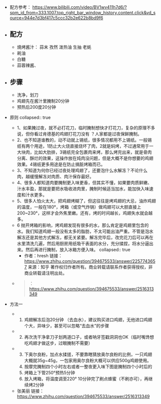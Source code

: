 - 配方参考： https://www.bilibili.com/video/BV1wv411h7d6/?spm_id_from=333.1007.top_right_bar_window_history.content.click&vd_source=944e7d3bf417c5ccc32b2e622b8bd9f6
- ## 配方
	- 燒烤酱汁：
	  蒜末
	  孜然
	  泼热油
	  生抽
	  老蚝
	- 耗油
	- 白糖
	- 蒜蓉辣酱、

- ## 步骤
	- 洗净，划刀
	- 鸡翅先在酱汁里腌制20分钟
	- 预热后200度20分钟
- 原则
  collapsed:: true
	- 1、如果腌过夜，就不必打花刀，临时腌制想快才打花刀，复杂的原理不多说，但你看过肯德基的鸡翅打花刀没有 ？人家都是过夜保鲜腌制。
	- 2、也不知道谁教的，动不动就上锡纸，很多情况都用不上锡纸。一般锡纸有两个用途，1防止大火烧直接烧坏了肉，2就是焖烤，不过通常用于一大块肉，比如大肋排，3锡纸完全包裹肉来烤，那么烤完出来，就是骨肉分离、酥烂的效果，这操作放在炖肉没问题，但是大概不是你想要的鸡翅效果。4锡纸更多用途是在防止搞脏烤箱而已。
	- 3、不知道为何你已经过夜处理鸡翅了，还要泡什么水解冻？不论什么肉，越缓慢解冻对肉质、肉汁保存最好。
	- 4、很多人都知道肉要腌制更入味更香，但其实不懂，如果要肉质鲜嫩、汁水丰盈，那就是要把水吸收进肉里，腌制时候适当加水，能加快入味速度和汁水更多。
	- 5、很多人怕火太大，把鸡翅烤糊了，但这往往是烤鸡翅的大忌，油炸鸡翅的温度，一般在180°，烤箱（或空气炸锅）做鸡翅可以大胆直接上200~230°，这样才会外焦里嫩。还有，烤的时间越长，鸡翅失水就会越多。
	- 6 抛开烤箱的影响，烤鸡翅发现有很多的水，那么肯定是鸡翅里包含的水。我们知道鸡翅一般没有太多的脂肪，不太可能出油严重。不管是泡水解冻还是其他方式解冻，都无关紧要。解冻完毕后，改完花刀后可以再在水里清洗几遍，然后用厨房用纸吸干表面的水分，充分揉捏，将水分逼出来。然后再进行腌制，放入冰箱方便入味。
	  collapsed:: true
		- 作者：hresh
		  链接：https://www.zhihu.com/question/394675533/answer/2257743657
		  来源：知乎
		  著作权归作者所有。商业转载请联系作者获得授权，非商业转载请注明出处。
	- >：https://www.zhihu.com/question/394675533/answer/2516313349
- 方法一
	- 1. 鸡翅解冻后泡20分钟 （去血水），建议购买进口鸡翅，无他进口鸡翅个大，异味少，甚至可以忽略“去血水”的步骤
	- 2. 再次洗干净拿刀子划两道口子，或者呐牙签戳洞洞也OK（临时嘴馋想吃鸡翅才做这步，过眼腌制不需要）
	- 3. 下奥尔良粉，加点水揉搓，不要靠瞎猜放奥尔良粉的比例，一只鸡翅大概就35g~45g，一包家用奥尔良粉大概可以供应500g鸡翅使用。
	  4.  按摩完腌制四个小时左右或者一整夜更入味下图是腌制四个小时后的
	  5. 烤箱上下管250°预热5分钟
	  6.  放入烤箱，将温度调至220° 10分钟完了刷点蜂蜜（不刷亦可），再继续烤2分钟
	- 张美丽
	  链接：https://www.zhihu.com/question/394675533/answer/2516313349
